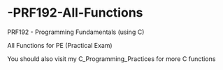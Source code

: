 # -PRF192-All-Functions
PRF192 - Programming Fundamentals (using C) 

All Functions for PE (Practical Exam)

You should also visit my C_Programming_Practices for more C functions

